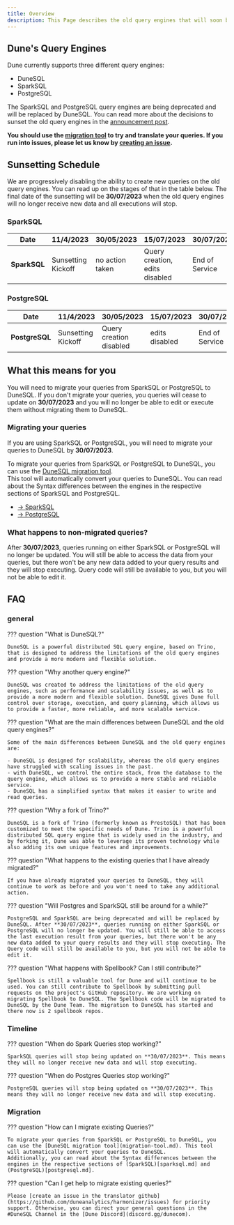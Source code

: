 ```yaml
---
title: Overview
description: This Page describes the old query engines that will soon be depreceated. SparkSQL and PostgresSQL will be replaced by DuneSQL.   
---
```


## Dune's Query Engines

Dune currently supports three different query engines:  

- DuneSQL  
- SparkSQL  
- PostgreSQL  

The SparkSQL and PostgreSQL query engines are being deprecated and will be replaced by DuneSQL. You can read more about the decisions to sunset the old query engines in the [announcement post](https://dune.com/blog/introducing-dune-sql).

**You should use the [migration tool](migration-tool.md) to try and translate your queries. If you run into issues, please let us know by [creating an issue](https://github.com/duneanalytics/harmonizer/issues).**

## Sunsetting Schedule

We are progressively disabling the ability to create new queries on the old query engines. You can read up on the stages of that in the table below. 
The final date of the sunsetting will be **30/07/2023** when the old query engines will no longer receive new data and all executions will stop.


### SparkSQL

| Date          | 11/4/2023            | 30/05/2023              | 15/07/2023                     | 30/07/2023     |
|---------------|----------------------|-------------------------|--------------------------------|----------------|
|**SparkSQL**   | Sunsetting Kickoff   | no action taken         | Query creation, edits disabled | End of Service |

### PostgreSQL

| Date          | 11/4/2023            | 30/05/2023              | 15/07/2023     | 30/07/2023          |
|---------------|----------------------|-------------------------|----------------|---------------------|
|**PostgreSQL** | Sunsetting Kickoff   | Query creation disabled | edits disabled | End of Service      |

## What this means for you

You will need to migrate your queries from SparkSQL or PostgreSQL to DuneSQL. If you don't migrate your queries, you queries will cease to update on **30/07/2023** and you will no longer be able to edit or execute them without migrating them to DuneSQL. 

### Migrating your queries

If you are using SparkSQL or PostgreSQL, you will need to migrate your queries to DuneSQL by **30/07/2023**.  

To migrate your queries from SparkSQL or PostgreSQL to DuneSQL, you can use the [DuneSQL migration tool](migration-tool.md).  
This tool will automatically convert your queries to DuneSQL.
You can read about the Syntax differences between the engines in the respective sections of SparkSQL and PostgreSQL.

<div class="cards grid" markdown>

- [→ SparkSQL](SparkSQL.md)
- [→ PostgreSQL](PostgreSQL.md)

</div>


### What happens to non-migrated queries?
After **30/07/2023**, queries running on either SparkSQL or PostgreSQL will no longer be updated. You will still be able to access the data from your queries, but there won't be any new data added to your query results and they will stop executing. Query code will still be available to you, but you will not be able to edit it.

## FAQ

### general

??? question "What is DuneSQL?"

    DuneSQL is a powerful distributed SQL query engine, based on Trino, that is designed to address the limitations of the old query engines and provide a more modern and flexible solution.

??? question "Why another query engine?"

    DuneSQL was created to address the limitations of the old query engines, such as performance and scalability issues, as well as to provide a more modern and flexible solution. DuneSQL gives Dune full control over storage, execution, and query planning, which allows us to provide a faster, more reliable, and more scalable service.

??? question "What are the main differences between DuneSQL and the old query engines?"

    Some of the main differences between DuneSQL and the old query engines are:

    - DuneSQL is designed for scalability, whereas the old query engines have struggled with scaling issues in the past.
    - with DuneSQL, we control the entire stack, from the database to the query engine, which allows us to provide a more stable and reliable service.
    - DuneSQL has a simplified syntax that makes it easier to write and read queries.

??? question "Why a fork of Trino?"

    DuneSQL is a fork of Trino (formerly known as PrestoSQL) that has been customized to meet the specific needs of Dune. Trino is a powerful distributed SQL query engine that is widely used in the industry, and by forking it, Dune was able to leverage its proven technology while also adding its own unique features and improvements.

??? question "What happens to the existing queries that I have already migrated?"

    If you have already migrated your queries to DuneSQL, they will continue to work as before and you won't need to take any additional action.

??? question "Will Postgres and SparkSQL still be around for a while?"

    PostgreSQL and SparkSQL are being deprecated and will be replaced by DuneSQL. After **30/07/2023**, queries running on either SparkSQL or PostgreSQL will no longer be updated. You will still be able to access the last execution result from your queries, but there won't be any new data added to your query results and they will stop executing. The Query code will still be available to you, but you will not be able to edit it.

??? question "What happens with Spellbook? Can I still contribute?"

    Spellbook is still a valuable tool for Dune and will continue to be used. You can still contribute to Spellbook by submitting pull requests on the project's GitHub repository. We are working on migrating Spellbook to DuneSQL. The Spellbook code will be migrated to DuneSQL by the Dune Team. The migration to DuneSQL has started and there now is 2 spellbook repos.
 

### Timeline

??? question "When do Spark Queries stop working?"

    SparkSQL queries will stop being updated on **30/07/2023**. This means they will no longer receive new data and will stop executing.

??? question "When do Postgres Queries stop working?"

    PostgreSQL queries will stop being updated on **30/07/2023**. This means they will no longer receive new data and will stop executing.

### Migration

??? question "How can I migrate existing Queries?"

    To migrate your queries from SparkSQL or PostgreSQL to DuneSQL, you can use the [DuneSQL migration tool](migration-tool.md). This tool will automatically convert your queries to DuneSQL.
    Additionally, you can read about the Syntax differences between the engines in the respective sections of (SparkSQL)[sparksql.md] and (PostgreSQL)[postgresql.md].

??? question "Can I get help to migrate existing queries?"

    Please [create an issue in the translator github](https://github.com/duneanalytics/harmonizer/issues) for priority support. Otherwise, you can direct your general questions in the #DuneSQL Channel in the [Dune Discord](discord.gg/dunecom).

